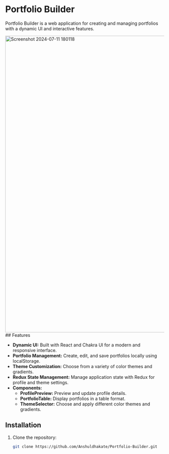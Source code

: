 # Portfolio Builder

Portfolio Builder is a web application for creating and managing portfolios with a dynamic UI and interactive features.
<br/>

<img width="940" alt="Screenshot 2024-07-11 180118" src="https://github.com/Anshuldhakate/Portfolio-Builder/assets/123949154/4de56ab5-fd4f-4aa4-bc91-e09a67ca644b">
<br/>
## Features

- **Dynamic UI:** Built with React and Chakra UI for a modern and responsive interface.
- **Portfolio Management:** Create, edit, and save portfolios locally using localStorage.
- **Theme Customization:** Choose from a variety of color themes and gradients.
- **Redux State Management:** Manage application state with Redux for profile and theme settings.
- **Components:**
  - **ProfilePreview:** Preview and update profile details.
  - **PortfolioTable:** Display portfolios in a table format.
  - **ThemeSelector:** Choose and apply different color themes and gradients.

## Installation

1. Clone the repository:

   ```bash
   git clone https://github.com/Anshuldhakate/Portfolio-Builder.git
